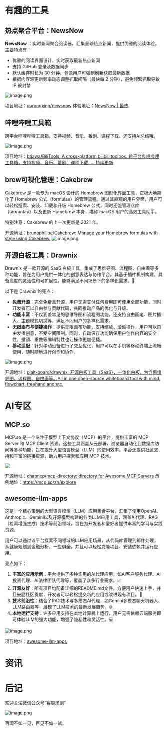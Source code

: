 # 有趣的工具

##  热点聚合平台：NewsNow

**NewsNow** ：实时新闻聚合阅读器，汇集全球热点新闻，提供优雅的阅读体验。主要特点有：
- 优雅的阅读界面设计，实时获取最新热点新闻
- 支持 GitHub 登录及数据同步
- 默认缓存时长为 30 分钟，登录用户可强制刷新获取最新数据
- 根据内容源更新频率动态调整抓取间隔（最快每 2 分钟），避免频繁抓取导致 IP 被封禁

![image.png](https://img.hewenjie.top/starsight-img/2025/03/28/9c3162cf8202de479a87f6f5f572d62c.png)

项目地址：[ourongxing/newsnow](https://github.com/ourongxing/newsnow/tree/main)
体验地址：[NewsNow | 最热](https://newsnow.busiyi.world/)


##  哔哩哔哩工具箱

跨平台哔哩哔哩工具箱，支持视频、音乐、番剧、课程下载。还支持AI总结哦。

![image.png](https://img.hewenjie.top/starsight-img/2025/03/28/bf77ea2286babb956d76e6f4951745d0.png)

项目地址：[btjawa/BiliTools: A cross-platform bilibili toolbox. 跨平台哔哩哔哩工具箱，支持视频、音乐、番剧、课程下载……持续更新](https://github.com/btjawa/BiliTools)


## brew可视化管理：Cakebrew

Cakebrew 是一款专为 macOS 设计的 Homebrew 图形化界面工具，它极大地简化了 Homebrew 公式（formulae）的管理流程。通过其直观的用户界面，用户可以轻松搜索、安装、卸载和升级 Homebrew 公式，同时还能管理仓库（tap/untap）以及更新 Homebrew 本身，堪称 macOS 用户的高效工具助手。

特别注意：Cakebrew 的上一次更新是 2021 年。

开源地址：[brunophilipe/Cakebrew: Manage your Homebrew formulas with style using Cakebrew.](https://github.com/brunophilipe/Cakebrew/)
![image.png](https://img.hewenjie.top/starsight-img/2025/03/29/c852ade978bf64c27b2c0ef1f583e1aa.png)


## 开源白板工具：Drawnix

Drawnix 是一款开源的 SaaS 白板工具，集成了思维导图、流程图、自由画等多种功能，旨在为用户提供一体化的创意表达与协作平台。其基于插件机制构建，具备高度的灵活性和可扩展性，能够满足不同场景下的多样化需求。🎉

以下是 Drawnix 的亮点：
- **免费开源**：完全免费且开源，用户无需支付任何费用即可使用全部功能，同时开发者可以自由参与贡献代码，共同推动产品的优化与升级。
- **功能丰富**：不仅涵盖常见的思维导图和流程图功能，还支持自由画笔、图片插入、主题模式切换等，满足不同用户的多样化需求。
- **无限画布与便捷操作**：提供无限画布功能，支持缩放、滚动操作，用户可以自由发挥创意，不受空间限制。同时，自动保存功能确保用户创作内容的安全性，撤销、重做等编辑特性也让操作更加便捷。
- **移动适配**：针对移动设备进行了交互优化，用户可以在手机等移动终端上流畅使用，随时随地进行创作和协作。

![image.png](https://img.hewenjie.top/starsight-img/2025/03/29/139b375e3534adf0fe9e1264b1118432.png)

开源地址：[plait-board/drawnix: 开源白板工具（SaaS），一体化白板，包含思维导图、流程图、自由画等。All in one open-source whiteboard tool with mind, flowchart, freehand and etc.](https://github.com/plait-board/drawnix)

# AI专区

## MCP.so

MCP.so 是一个专注于模型上下文协议（MCP）的平台，提供丰富的 MCP Server 和 MCP Client 资源。这些工具涵盖从云部署、浏览器自动化到数据库访问等多种功能，旨在提升大型语言模型（LLM）的使用效率。平台还提供社区支持和丰富的链接资源，助力用户探索和应用 MCP 技术。

![](https://img.hewenjie.top/starsight-img/2025/03/29/2321dccdd4ec21b183c76c12359c66fa.png)

开源地址：[chatmcp/mcp-directory: directory for Awesome MCP Servers](https://github.com/chatmcp/mcp-directory)
示例地址：https://mcp.so/zh/explore

## awesome-llm-apps

这是一个精心策划的大型语言模型（LLM）应用集合平台，汇集了使用OpenAI、Anthropic、Gemini以及开源模型构建的各类LLM应用工具，涵盖AI代理、RAG（检索增强生成）技术等前沿领域，旨在为开发者和爱好者提供丰富的学习与实践资源。

用户可以通过该平台探索不同领域的LLM应用场景，从代码库管理到邮件处理，从健康规划到金融分析，一应俱全，并且可以轻松克隆项目、安装依赖并运行应用。

亮点如下：
1. **丰富的应用示例**：平台提供了多种实用的AI代理应用，如AI客户服务代理、AI投资代理、AI法律团队代理等，覆盖了众多行业需求。📈
2. **开源友好**：所有项目均配备详细的README.md文件，方便用户快速上手，并且鼓励社区贡献，开发者可以轻松提交新的应用或改进现有项目。🤝
3. **技术前沿性**：结合了RAG技术与多模态AI代理，如Gemini多模态聊天机器人、LLM路由器等，展现了LLM技术的最新发展趋势。🌐
4. **本地运行支持**：许多应用支持在本地计算机上运行，用户无需依赖云端服务即可体验LLM的强大功能，增强了隐私性和灵活性。💻

![image.png](https://img.hewenjie.top/starsight-img/2025/03/28/1ef19105d539c10a1dba0798944cbcc7.png)

项目地址：[awesome-llm-apps](https://github.com/Shubhamsaboo/awesome-llm-apps)

# 资讯

# 后记

欢迎关注微信公众号“客周求剑”

![image.png](https://img.hewenjie.top/starsight-img/2025/03/14/201db9e02811a9c657547d14735258b9.png)


百闻不如一见，百见不如一试。